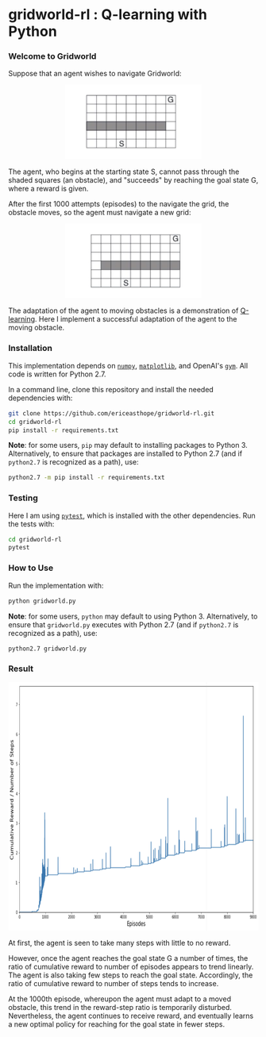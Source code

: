 # gridworld-rl : Q-learning with Python

### Welcome to Gridworld

Suppose that an agent wishes to navigate Gridworld:

<p align="center"><img src="./images/left_environment.png" height="150"></p>

The agent, who begins at the starting state S, cannot pass through the
shaded squares (an obstacle), and "succeeds" by reaching the goal state G,
where a reward is given.

After the first 1000 attempts (episodes) to the navigate the grid, the obstacle moves, so
the agent must navigate a new grid:

<p align="center"><img src="./images/right_environment.png" height="150"></p>

The adaptation of the agent to moving obstacles is a demonstration of
[Q-learning](https://en.wikipedia.org/wiki/Q-learning). Here I implement
a successful adaptation of the agent to the moving obstacle.

### Installation

This implementation depends on [`numpy`](https://github.com/numpy/numpy),
[`matplotlib`](https://github.com/matplotlib/matplotlib), and OpenAI's
[`gym`](https://github.com/openai/gym). All code is written for Python 2.7.

In a command line, clone this repository and install the needed dependencies
with:

```bash
git clone https://github.com/ericeasthope/gridworld-rl.git
cd gridworld-rl
pip install -r requirements.txt
```

**Note**: for some users, `pip` may default to installing packages to Python 3.
Alternatively, to ensure that packages are installed to Python 2.7 (and if
`python2.7` is recognized as a path), use:

```bash
python2.7 -m pip install -r requirements.txt
```

### Testing

Here I am using [`pytest`](https://github.com/pytest-dev/pytest), which is
installed with the other dependencies. Run the tests
with:

```bash
cd gridworld-rl
pytest
```

### How to Use

Run the implementation with:

```bash
python gridworld.py
```

**Note**: for some users, `python` may default to using Python 3.
Alternatively, to ensure that `gridworld.py` executes with Python 2.7 (and if
`python2.7` is recognized as a path), use:

```bash
python2.7 gridworld.py
```

### Result

<p align="center"><img src="./images/result.png" height="500"></p>

At first, the agent is seen to take many steps with little to no reward.

However, once the agent reaches the goal state G a number of times, the
ratio of cumulative reward to number of episodes appears to trend linearly. The agent
is also taking few steps to reach the goal state. Accordingly, the ratio of
cumulative reward to number of steps tends to increase.

At the 1000th episode, whereupon the agent must adapt to a moved obstacle,
this trend in the reward-step ratio is temporarily disturbed.
Nevertheless, the agent continues to receive reward, and eventually learns
a new optimal policy for reaching for the goal state in fewer steps.
